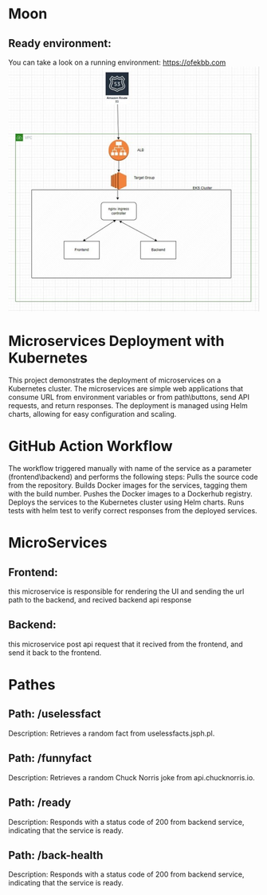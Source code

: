# Moon 
## Ready environment:
You can take a look on a running environment: https://ofekbb.com
![Draw](draw.JPG)
# Microservices Deployment with Kubernetes
This project demonstrates the deployment of microservices on a Kubernetes cluster. The microservices are simple web applications that consume URL from environment variables or from path\buttons, send API requests, and return responses. 
The deployment is managed using Helm charts, allowing for easy configuration and scaling.

# GitHub Action Workflow
The workflow triggered manually with name of the service as a parameter (frontend\backend) and performs the following steps:
Pulls the source code from the repository.
Builds Docker images for the services, tagging them with the build number.
Pushes the Docker images to a Dockerhub registry.
Deploys the services to the Kubernetes cluster using Helm charts.
Runs tests with helm test to verify correct responses from the deployed services.

# MicroServices 
## Frontend: 
this microservice is responsible for rendering the UI and sending the url path to the backend,
and recived backend api response  

## Backend:
this microservice post api request that it recived from the frontend, and send it back to the frontend.

# Pathes
## Path: /uselessfact
Description: Retrieves a random fact from uselessfacts.jsph.pl.

## Path: /funnyfact
Description: Retrieves a random Chuck Norris joke from api.chucknorris.io.

## Path: /ready
Description: Responds with a status code of 200 from backend service, indicating that the service is ready.

## Path: /back-health
Description: Responds with a status code of 200 from backend service, indicating that the service is ready.






